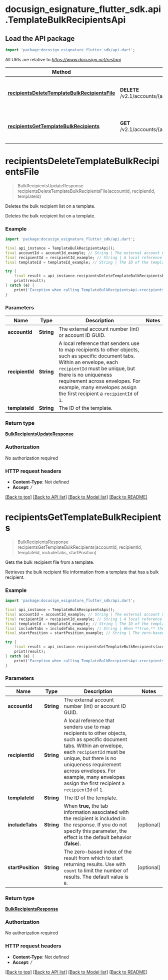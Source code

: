 # docusign_esignature_flutter_sdk.api.TemplateBulkRecipientsApi

## Load the API package
```dart
import 'package:docusign_esignature_flutter_sdk/api.dart';
```

All URIs are relative to *https://www.docusign.net/restapi*

Method | HTTP request | Description
------------- | ------------- | -------------
[**recipientsDeleteTemplateBulkRecipientsFile**](TemplateBulkRecipientsApi.md#recipientsdeletetemplatebulkrecipientsfile) | **DELETE** /v2.1/accounts/{accountId}/templates/{templateId}/recipients/{recipientId}/bulk_recipients | Deletes the bulk recipient list on a template.
[**recipientsGetTemplateBulkRecipients**](TemplateBulkRecipientsApi.md#recipientsgettemplatebulkrecipients) | **GET** /v2.1/accounts/{accountId}/templates/{templateId}/recipients/{recipientId}/bulk_recipients | Gets the bulk recipient file from a template.


# **recipientsDeleteTemplateBulkRecipientsFile**
> BulkRecipientsUpdateResponse recipientsDeleteTemplateBulkRecipientsFile(accountId, recipientId, templateId)

Deletes the bulk recipient list on a template.

Deletes the bulk recipient list on a template.

### Example
```dart
import 'package:docusign_esignature_flutter_sdk/api.dart';

final api_instance = TemplateBulkRecipientsApi();
final accountId = accountId_example; // String | The external account number (int) or account ID GUID.
final recipientId = recipientId_example; // String | A local reference that senders use to map recipients to other objects, such as specific document tabs. Within an envelope, each `recipientId` must be unique, but there is no uniqueness requirement across envelopes. For example, many envelopes assign the first recipient a `recipientId` of `1`.
final templateId = templateId_example; // String | The ID of the template.

try {
    final result = api_instance.recipientsDeleteTemplateBulkRecipientsFile(accountId, recipientId, templateId);
    print(result);
} catch (e) {
    print('Exception when calling TemplateBulkRecipientsApi->recipientsDeleteTemplateBulkRecipientsFile: $e\n');
}
```

### Parameters

Name | Type | Description  | Notes
------------- | ------------- | ------------- | -------------
 **accountId** | **String**| The external account number (int) or account ID GUID. | 
 **recipientId** | **String**| A local reference that senders use to map recipients to other objects, such as specific document tabs. Within an envelope, each `recipientId` must be unique, but there is no uniqueness requirement across envelopes. For example, many envelopes assign the first recipient a `recipientId` of `1`. | 
 **templateId** | **String**| The ID of the template. | 

### Return type

[**BulkRecipientsUpdateResponse**](BulkRecipientsUpdateResponse.md)

### Authorization

No authorization required

### HTTP request headers

 - **Content-Type**: Not defined
 - **Accept**: */*

[[Back to top]](#) [[Back to API list]](../README.md#documentation-for-api-endpoints) [[Back to Model list]](../README.md#documentation-for-models) [[Back to README]](../README.md)

# **recipientsGetTemplateBulkRecipients**
> BulkRecipientsResponse recipientsGetTemplateBulkRecipients(accountId, recipientId, templateId, includeTabs, startPosition)

Gets the bulk recipient file from a template.

Retrieves the bulk recipient file information from a template that has a bulk recipient.

### Example
```dart
import 'package:docusign_esignature_flutter_sdk/api.dart';

final api_instance = TemplateBulkRecipientsApi();
final accountId = accountId_example; // String | The external account number (int) or account ID GUID.
final recipientId = recipientId_example; // String | A local reference that senders use to map recipients to other objects, such as specific document tabs. Within an envelope, each `recipientId` must be unique, but there is no uniqueness requirement across envelopes. For example, many envelopes assign the first recipient a `recipientId` of `1`.
final templateId = templateId_example; // String | The ID of the template.
final includeTabs = includeTabs_example; // String | When **true,** the tab information associated with the recipient is included in the response. If you do not specify this parameter, the effect is the default behavior (**false**).
final startPosition = startPosition_example; // String | The zero-based index of the result from which to start returning results.  Use with `count` to limit the number of results.  The default value is `0`. 

try {
    final result = api_instance.recipientsGetTemplateBulkRecipients(accountId, recipientId, templateId, includeTabs, startPosition);
    print(result);
} catch (e) {
    print('Exception when calling TemplateBulkRecipientsApi->recipientsGetTemplateBulkRecipients: $e\n');
}
```

### Parameters

Name | Type | Description  | Notes
------------- | ------------- | ------------- | -------------
 **accountId** | **String**| The external account number (int) or account ID GUID. | 
 **recipientId** | **String**| A local reference that senders use to map recipients to other objects, such as specific document tabs. Within an envelope, each `recipientId` must be unique, but there is no uniqueness requirement across envelopes. For example, many envelopes assign the first recipient a `recipientId` of `1`. | 
 **templateId** | **String**| The ID of the template. | 
 **includeTabs** | **String**| When **true,** the tab information associated with the recipient is included in the response. If you do not specify this parameter, the effect is the default behavior (**false**). | [optional] 
 **startPosition** | **String**| The zero-based index of the result from which to start returning results.  Use with `count` to limit the number of results.  The default value is `0`.  | [optional] 

### Return type

[**BulkRecipientsResponse**](BulkRecipientsResponse.md)

### Authorization

No authorization required

### HTTP request headers

 - **Content-Type**: Not defined
 - **Accept**: */*

[[Back to top]](#) [[Back to API list]](../README.md#documentation-for-api-endpoints) [[Back to Model list]](../README.md#documentation-for-models) [[Back to README]](../README.md)

